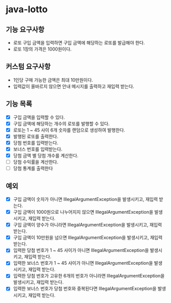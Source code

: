 # java-lotto

## 기능 요구사항
- 로또 구입 금액을 입력하면 구입 금액에 해당하는 로또를 발급해야 한다.
- 로또 1장의 가격은 1000원이다.

## 커스텀 요구사항
- 1인당 구매 가능한 금액은 최대 10만원이다.
- 입력값이 올바르지 않으면 안내 메시지를 출력하고 재입력 받는다.

## 기능 목록
- [x] 구입 금액을 입력할 수 있다.
- [x] 구입 금액에 해당하는 개수의 로또를 발행할 수 있다.
- [x] 로또는 1 ~ 45 사이 6개 숫자를 랜덤으로 생성하여 발행한다.
- [x] 발행된 로또를 출력한다.
- [x] 당첨 번호를 입력받는다.
- [x] 보너스 번호를 입력받는다.
- [x] 당첨 금액 별 당첨 개수를 계산한다.
- [ ] 당첨 수익률을 계산한다.
- [ ] 당첨 통계를 출력한다

## 예외
- [x] 구입 금액이 숫자가 아니면 IllegalArgumentException을 발생시키고, 재입력 받는다.
- [x] 구입 금액이 1000원으로 나누어지지 않으면 IllegalArgumentException을 발생시키고, 재입력 받는다.
- [x] 구입 금액이 양수가 아니라면 IllegalArgumentException을 발생시키고, 재입력 받는다.
- [x] 구입 금액이 10만원을 넘으면 IllegalArgumentException을 발생시키고, 재입력 받는다.
- [x] 입력한 당첨 번호가 1 ~ 45 사이가 아니면 IllegalArgumentException을 발생시키고, 재입력 받는다.
- [x] 입력한 보너스 번호가 1 ~ 45 사이가 아니면 IllegalArgumentException을 발생시키고, 재입력 받는다.
- [x] 입력한 당첨 번호가 고유한 6개의 번호가 아니라면 IllegalArgumentException을 발생시키고, 재입력 받는다.
- [x] 입력한 보너스 번호가 당첨 번호와 중복된다면 IllegalArgumentException을 발생시키고, 재입력 받는다.